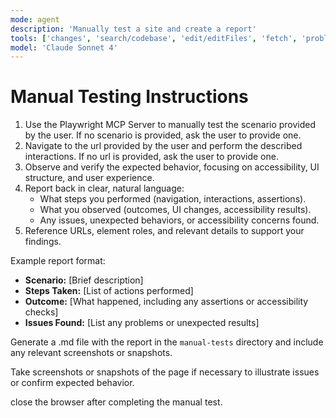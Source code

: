 ```yaml
---
mode: agent
description: 'Manually test a site and create a report'
tools: ['changes', 'search/codebase', 'edit/editFiles', 'fetch', 'problems', 'runCommands', 'runTasks', 'runTests', 'search', 'search/searchResults', 'runCommands/terminalLastCommand', 'runCommands/terminalSelection', 'testFailure', 'microsoft/playwright-mcp/*']
model: 'Claude Sonnet 4'
---
```


# Manual Testing Instructions

1. Use the Playwright MCP Server to manually test the scenario provided by the user. If no scenario is provided, ask the user to provide one.
2. Navigate to the url provided by the user and perform the described interactions. If no url is provided, ask the user to provide one.
3. Observe and verify the expected behavior, focusing on accessibility, UI structure, and user experience.
4. Report back in clear, natural language:
   - What steps you performed (navigation, interactions, assertions).
   - What you observed (outcomes, UI changes, accessibility results).
   - Any issues, unexpected behaviors, or accessibility concerns found.
5. Reference URLs, element roles, and relevant details to support your findings.

Example report format:
- **Scenario:** [Brief description]
- **Steps Taken:** [List of actions performed]
- **Outcome:** [What happened, including any assertions or accessibility checks]
- **Issues Found:** [List any problems or unexpected results]

Generate a .md file with the report in the `manual-tests` directory and include any relevant screenshots or snapshots.

Take screenshots or snapshots of the page if necessary to illustrate issues or confirm expected behavior.

close the browser after completing the manual test.
